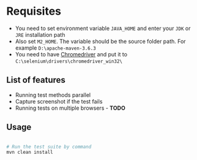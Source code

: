 # Requisites

- You need to set environment variable `JAVA_HOME` and enter your `JDK` or `JRE` installation path
- Also set `M2_HOME`. The variable should be the source folder path. For example `D:\apache-maven-3.6.3`
- You need to have [Chromedriver](https://sites.google.com/chromium.org/driver/) and put it to `C:\selenium\drivers\chromedriver_win32\`
## List of features

- Running test methods parallel
- Capture screenshot if the test fails
- Running tests on multiple browsers - **TODO**

## Usage

``` bash

# Run the test suite by command
mvn clean install

```
